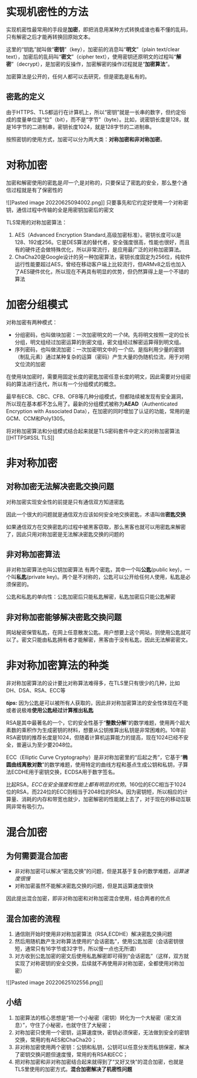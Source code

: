# 实现机密性的方法
实现机密性最常用的手段是**加密**，即把消息用某种方式转换成谁也看不懂的乱码，只有解密之后才能再转换回原始文本。

这里的“钥匙”就叫做“**密钥**”（key），加密前的消息叫“**明文**”（plain text/clear text），加密后的乱码叫“**密文**”（cipher text），使用密钥还原明文的过程叫“**解密**”（decrypt），是加密的反操作，加密解密的操作过程就是“**加密算法**”。

加密算法是公开的，任何人都可以去研究，但是密匙是私有的。

## 密匙的定义
由于HTTPS、TLS都运行在计算机上，所以“密钥”就是一长串的数字，但约定俗成的度量单位是“位”（bit），而不是“字节”（byte）。比如，说密钥长度是128，就是16字节的二进制串，密钥长度1024，就是128字节的二进制串。

按照密钥的使用方式，加密可以分为两大类：**对称加密和非对称加密**。

# 对称加密
加密和解密使用的密匙是*同一个*,是对称的，只要保证了密匙的安全，那么整个通信过程就是有了保密性的

![[Pasted image 20220625094002.png]]
只要事先和它约定好使用一个对称密钥，通信过程中传输的全是用密钥加密后的密文

TLS常用的对称加密算法：
1. AES（Advanced Encryption Standard,高级加密标准）。密钥长度可以是128、192或256。它是DES算法的替代者，安全强度很高，性能也很好，而且有的硬件还会做特殊优化，所以非常流行，是应用最广泛的对称加密算法。
2. ChaCha20是Google设计的另一种加密算法，密钥长度固定为256位，纯软件运行性能要超过AES，曾经在移动客户端上比较流行，但ARMv8之后也加入了AES硬件优化，所以现在不再具有明显的优势，但仍然算得上是一个不错的算法

# 加密分组模式
对称加密有两种模式：
- 分组密码，也叫做块加密：一次加密明文的*一个块*。先将明文按照一定的位长分组，明文组经过加密运算的到密文组，密文组经过解密运算得到明文组。
- 序列密码，也叫做流加密：一次加密明文中的*一个位*。是指利用少量的密钥（制乱元素）通过某种复杂的运算（密码）产生大量的伪随机位流，用于对明文位流的加密

在使用块加密时，需要用固定长度的密匙加密任意长度的明文，因此需要对分组密码的算法进行迭代，所以有一个分组模式的概念。

最早有ECB、CBC、CFB、OFB等几种分组模式，但都陆续被发现有安全漏洞，所以现在基本都不怎么用了。最新的分组模式被称为**AEAD**（Authenticated Encryption with Associated Data），在加密的同时增加了认证的功能，常用的是GCM、CCM和Poly1305。

将对称加密算法和分组模式结合起来就是TLS密码套件中定义的对称加密算法[[HTTPS#SSL TLS]]

# 非对称加密
## 对称加密无法解决密匙交换问题
对称加密实现安全性的前提是只有通信双方知道密匙

因此一个很大的问题就是通信双方应该如何安全地交换密匙，术语叫做**密匙交换**

如果通信双方在交换密匙的过程中被黑客窃取，那么黑客也就可以用密匙来解密了，因此只用对称加密是无法解决密匙交换的问题的

## 非对称加密算法
非对称加密算法也叫公钥加密算法
有两个密匙，其中一个叫**公匙**(public key)，一个叫**私匙**(private key)。两个是不对称的，公匙可以公开给任何人使用，私匙是必须保密的。

公匙和私匙的单向性：公匙加密后只能私匙解密，私匙加密后只能公匙解密

## 非对称加密能够解决密匙交换问题
网站秘密保管私匙，在网上任意散发公匙。用户想要上这个网站，则使用公匙就可以了。密文只能由私匙拥有者才能解密，黑客由于没有私匙，因此无法解密密文。



# 非对称加密算法的种类
 非对称加密算法的设计要比对称算法难得多，在TLS里只有很少的几种，比如DH、DSA、RSA、ECC等

***tips:***
因为公匙是可以被所有人获取的，因此非对称加密算法的安全性体现在不能或者说极难**使用公匙经过计算推出私匙**

RSA是其中最著名的一个，它的安全性基于“**整数分解**”的数学难题，使用两个超大素数的乘积作为生成密钥的材料，想要从公钥推算出私钥是非常困难的。10年前RSA密钥的推荐长度是1024，但随着计算机运算能力的提高，现在1024已经不安全，普遍认为至少要2048位。

ECC（Elliptic Curve Cryptography）是非对称加密里的“后起之秀”，它基于“**椭圆曲线离散对数**”的数学难题，使用特定的曲线方程和基点生成公钥和私钥，子算法ECDHE用于密钥交换，ECDSA用于数字签名。

比起RSA，*ECC在安全强度和性能上都有明显的优势*。160位的ECC相当于1024位的RSA，而224位的ECC则相当于2048位的RSA。因为密钥短，所以相应的计算量、消耗的内存和带宽也就少，加密解密的性能就上去了，对于现在的移动互联网非常有吸引力。


# 混合加密
## 为何需要混合加密
- 非对称加密可以解决“密匙交换”的问题，但是其基于复杂的数学难题，*运算速度很慢*
- 对称加密虽然不能解决密匙交换的问题，但是其运算速度很快

因此提出混合加密，即非对称加密和对称加密混合使用，结合两者的优点

## 混合加密的流程
1. 通信刚开始时使用非对称加密算法（RSA,ECDHE）解决密匙交换问题
2. 然后用随机数产生对称算法使用的“会话密匙”，使用公匙加密（会话密钥很短，通常只有16字节或32字节，所以慢一点也无所谓）
3. 对方收到公匙加密的密文后使用私匙解密即可得到“会话密匙”（这样，双方就实现了对称密钥的安全交换，后续就不再使用非对称加密，全都使用对称加密）

![[Pasted image 20220625102556.png]]



## 小结
1.  加密算法的核心思想是“把一个小秘密（密钥）转化为一个大秘密（密文消息）”，守住了小秘密，也就守住了大秘密；
2.  对称加密只使用一个密钥，运算速度快，密钥必须保密，无法做到安全的密钥交换，常用的有AES和ChaCha20；
3.  非对称加密使用两个密钥：公钥和私钥，公钥可以任意分发而私钥保密，解决了密钥交换问题但速度慢，常用的有RSA和ECC；
4.  把对称加密和非对称加密结合起来就得到了“又好又快”的混合加密，也就是TLS里使用的加密方式。**混合加密解决了机密性问题**